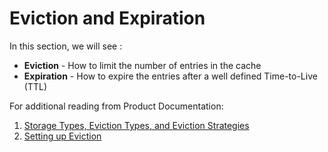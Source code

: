 # Eviction and Expiration

In this section, we will see :

* **Eviction** - How to limit the number of entries in the cache 
* **Expiration** - How to expire the entries after a well defined Time-to-Live \(TTL\)

For additional reading from Product Documentation: 

1. [Storage Types, Eviction Types, and Eviction Strategies](https://access.redhat.com/documentation/en-us/red_hat_jboss_data_grid/7.2/html-single/administration_and_configuration_guide/#storage_types_eviction_types_and_eviction_strategies)
2. [Setting up Eviction](https://access.redhat.com/documentation/en-us/red_hat_jboss_data_grid/7.2/html-single/administration_and_configuration_guide/#setup_eviction)

